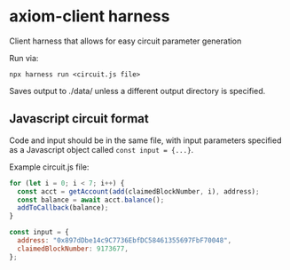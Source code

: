# axiom-client harness

Client harness that allows for easy circuit parameter generation

Run via:

```
npx harness run <circuit.js file>
```

Saves output to ./data/ unless a different output directory is specified.

## Javascript circuit format

Code and input should be in the same file, with input parameters specified as a Javascript object called `const input = {...}`.

Example circuit.js file:

```javascript
for (let i = 0; i < 7; i++) {
  const acct = getAccount(add(claimedBlockNumber, i), address);
  const balance = await acct.balance();
  addToCallback(balance);
}

const input = {
  address: "0x897dDbe14c9C7736EbfDC58461355697FbF70048",
  claimedBlockNumber: 9173677,
};
```
